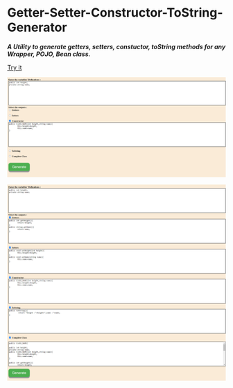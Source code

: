 # Getter-Setter-Constructor-ToString-Generator

***A Utility to generate getters, setters, constuctor, toString methods for any Wrapper, POJO, Bean class.***

[Try it](https://vimaltiwari2612.github.io/Getter-Setter-Constructor-ToString-Generator/)

![ScreenShot](https://github.com/vimaltiwari2612/Getter-Setter-Constructor-ToString-Generator/blob/master/1.png)


![ScreenShot](https://github.com/vimaltiwari2612/Getter-Setter-Constructor-ToString-Generator/blob/master/2.png)
